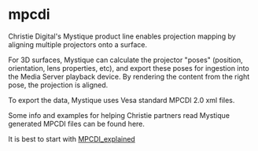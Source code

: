 # mpcdi

Christie Digital's Mystique product line enables projection mapping by aligning multiple projectors onto a surface.

For 3D surfaces, Mystique can calculate the projector "poses" (position, orientation, lens properties, etc),
and export these poses for ingestion into the Media Server playback device.  By rendering the content from the right pose,
the projection is aligned.

To export the data, Mystique uses Vesa standard MPCDI 2.0 xml files.

Some info and examples for helping Christie partners read Mystique generated MPCDI files can be found here.

It is best to start with [MPCDI_explained](MPCDI_explained.md)


